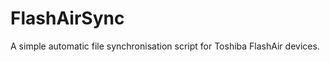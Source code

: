 FlashAirSync
============

A simple automatic file synchronisation script for Toshiba FlashAir devices.
